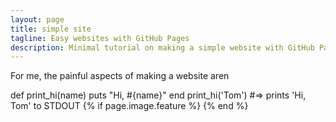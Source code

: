 ```yaml
---
layout: page
title: simple site
tagline: Easy websites with GitHub Pages
description: Minimal tutorial on making a simple website with GitHub Pages
---
```


<!-- [Github Pages](https://pages.github.com) provide a simple way to make a
website using
[Markdown](https://daringfireball.net/projects/markdown/) and
[git](https://git-scm.com). -->

For me, the painful aspects of making a website aren

def print_hi(name)
  puts "Hi, #{name}"
end
print_hi('Tom')
#=> prints 'Hi, Tom' to STDOUT
{% if page.image.feature %}
{% end %}